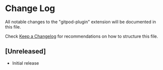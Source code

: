 # Change Log

All notable changes to the "gitpod-plugin" extension will be documented in this file.

Check [Keep a Changelog](http://keepachangelog.com/) for recommendations on how to structure this file.

## [Unreleased]

- Initial release